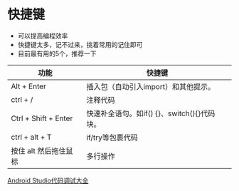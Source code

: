 # 快捷键
- 可以提高编程效率
- 快捷键太多，记不过来，挑着常用的记住即可
- 目前最有用的5个，推荐一下

 功能               | 快捷键
-----               | -----
Alt + Enter         | 插入包（自动引入import）和其他提示。
ctrl + /            | 注释代码
Ctrl + Shift + Enter | 快速补全语句。如if() {}、switch(){}代码块。
ctrl + alt + T       | if/try等包裹代码
按住 alt 然后拖住鼠标  | 多行操作


[Android Studio代码调试大全](http://blog.csdn.net/dd864140130/article/details/51560664)
